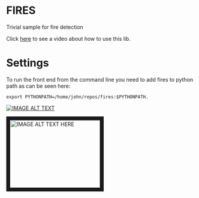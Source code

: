 # FIRES
Trivial sample for fire detection

Click [here](https://www.youtube.com/watch?v=M7iHSyT81GA) to see a video 
about how to use this lib.

# Settings

To run the front end from the command line you need to add fires to python path
as can be seen here:

    export PYTHONPATH=/home/john/repos/fires:$PYTHONPATH.


[![IMAGE ALT TEXT](http://img.youtube.com/vi/M7iHSyT81GA/0.jpg)](http://www.youtube.com/watch?v=M7iHSyT81GA "fire detection")

<a href="http://www.youtube.com/watch?feature=player_embedded&v=M7iHSyT81GA" target="_blank"><img src="http://img.youtube.com/vi/M7iHSyT81GA/0.jpg" 
alt="IMAGE ALT TEXT HERE" width="240" height="180" border="10" /></a>
